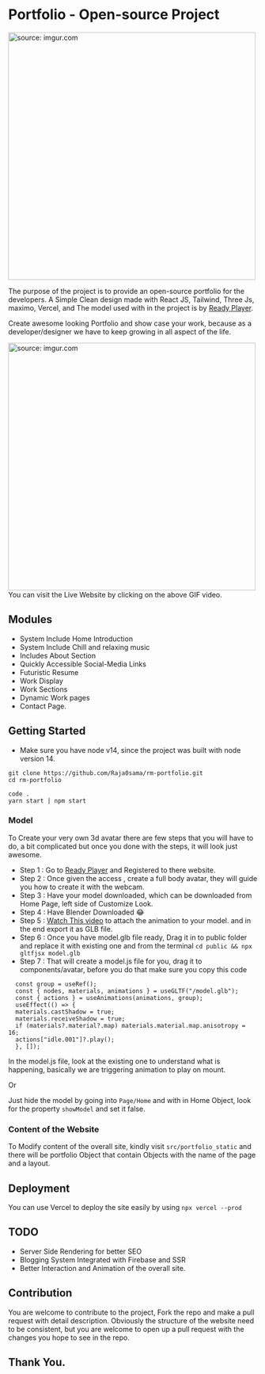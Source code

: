 # Portfolio - Open-source Project

<a href="https://imgur.com/O9nRtNl"><img style="height:500px" src="https://i.imgur.com/O9nRtNl.gif" title="source: imgur.com" /></a>

The purpose of the project is to provide an open-source portfolio for the developers. A Simple Clean design made with React JS, Tailwind, Three Js, maximo, Vercel, and The model used with in the project is by <a href="http://readyplayer.me/" >Ready Player</a>.

Create awesome looking Portfolio and show case your work, because as a developer/designer we have to keep growing in all aspect of the life.

<a href="https://rajaosama.me/"><img style="height:500px" src="https://i.imgur.com/PTHNLBK.gif" title="source: imgur.com" /></a>
You can visit the Live Website by clicking on the above GIF video.

## Modules

- System Include Home Introduction
- System Include Chill and relaxing music
- Includes About Section
- Quickly Accessible Social-Media Links
- Futuristic Resume
- Work Display
- Work Sections
- Dynamic Work pages
- Contact Page.

## Getting Started

- Make sure you have node v14, since the project was built with node version 14.

```
git clone https://github.com/Raja0sama/rm-portfolio.git
cd rm-portfolio

code .
yarn start | npm start
```

### Model

To Create your very own 3d avatar there are few steps that you will have to do, a bit complicated but once you done with the steps, it will look just awesome.

- Step 1 : Go to <a href="http://readyplayer.me/" >Ready Player</a> and Registered to there website.
- Step 2 : Once given the access , create a full body avatar, they will guide you how to create it with the webcam.
- Step 3 : Have your model downloaded, which can be downloaded from Home Page, left side of Customize Look.
- Step 4 : Have Blender Downloaded 😂
- Step 5 : <a href="http://readyplayer.me/" >Watch This video</a> to attach the animation to your model. and in the end export it as GLB file.
- Step 6 : Once you have model.glb file ready, Drag it in to public folder and replace it with existing one and from the terminal `cd public && npx gltfjsx model.glb`
- Step 7 : That will create a model.js file for you, drag it to components/avatar, before you do that make sure you copy this code

```
  const group = useRef();
  const { nodes, materials, animations } = useGLTF("/model.glb");
  const { actions } = useAnimations(animations, group);
  useEffect(() => {
  materials.castShadow = true;
  materials.receiveShadow = true;
  if (materials?.material?.map) materials.material.map.anisotropy = 16;
  actions["idle.001"]?.play();
  }, []);

```

In the model.js file, look at the existing one to understand what is happening, basically we are triggering animation to play on mount.

Or

Just hide the model by going into `Page/Home` and with in Home Object, look for the property `showModel` and set it false.

### Content of the Website

To Modify content of the overall site, kindly visit `src/portfolio_static` and there will be portfolio Object that contain Objects with the name of the page and a layout.

## Deployment

You can use Vercel to deploy the site easily by using `npx vercel --prod`

## TODO

- Server Side Rendering for better SEO
- Blogging System Integrated with Firebase and SSR
- Better Interaction and Animation of the overall site.

## Contribution

You are welcome to contribute to the project, Fork the repo and make a pull request with detail description. Obviously the structure of the website need to be consistent, but you are welcome to open up a pull request with the changes you hope to see in the repo.

## Thank You.
